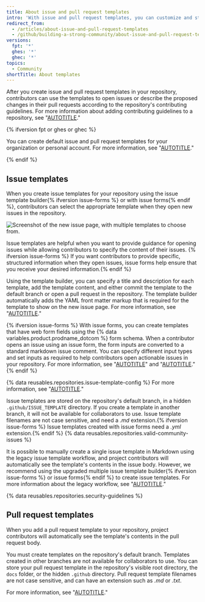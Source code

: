 ```yaml
---
title: About issue and pull request templates
intro: 'With issue and pull request templates, you can customize and standardize the information you''d like contributors to include when they open issues and pull requests in your repository.'
redirect_from:
  - /articles/about-issue-and-pull-request-templates
  - /github/building-a-strong-community/about-issue-and-pull-request-templates
versions:
  fpt: '*'
  ghes: '*'
  ghec: '*'
topics:
  - Community
shortTitle: About templates
---
```


After you create issue and pull request templates in your repository, contributors can use the templates to open issues or describe the proposed changes in their pull requests according to the repository's contributing guidelines. For more information about adding contributing guidelines to a repository, see "[AUTOTITLE](/communities/setting-up-your-project-for-healthy-contributions/setting-guidelines-for-repository-contributors)."

{% ifversion fpt or ghes or ghec %}

You can create default issue and pull request templates for your organization or personal account. For more information, see "[AUTOTITLE](/communities/setting-up-your-project-for-healthy-contributions/creating-a-default-community-health-file)."

{% endif %}

## Issue templates

When you create issue templates for your repository using the issue template builder{% ifversion issue-forms %} or with issue forms{% endif %}, contributors can select the appropriate template when they open new issues in the repository.

![Screenshot of the new issue page, with multiple templates to choose from.](/assets/images/help/issues/new-issue-page-with-multiple-templates.png)

Issue templates are helpful when you want to provide guidance for opening issues while allowing contributors to specify the content of their issues. {% ifversion issue-forms %} If you want contributors to provide specific, structured information when they open issues, issue forms help ensure that you receive your desired information.{% endif %}

Using the template builder, you can specify a title and description for each template, add the template content, and either commit the template to the default branch or open a pull request in the repository. The template builder automatically adds the YAML front matter markup that is required for the template to show on the new issue page. For more information, see "[AUTOTITLE](/communities/using-templates-to-encourage-useful-issues-and-pull-requests/configuring-issue-templates-for-your-repository)."

{% ifversion issue-forms %}
With issue forms, you can create templates that have web form fields using the {% data variables.product.prodname_dotcom %} form schema. When a contributor opens an issue using an issue form, the form inputs are converted to a standard markdown issue comment. You can specify different input types and set inputs as required to help contributors open actionable issues in your repository. For more information, see "[AUTOTITLE](/communities/using-templates-to-encourage-useful-issues-and-pull-requests/configuring-issue-templates-for-your-repository#creating-issue-forms)" and "[AUTOTITLE](/communities/using-templates-to-encourage-useful-issues-and-pull-requests/syntax-for-issue-forms)."
{% endif %}

{% data reusables.repositories.issue-template-config %} For more information, see "[AUTOTITLE](/communities/using-templates-to-encourage-useful-issues-and-pull-requests/configuring-issue-templates-for-your-repository#configuring-the-template-chooser)."

Issue templates are stored on the repository's default branch, in a hidden `.github/ISSUE_TEMPLATE` directory. If you create a template in another branch, it will not be available for collaborators to use. Issue template filenames are not case sensitive, and need a _.md_ extension.{% ifversion issue-forms %} Issue templates created with issue forms need a _.yml_ extension.{% endif %} {% data reusables.repositories.valid-community-issues %}

It is possible to manually create a single issue template in Markdown using the legacy issue template workflow, and project contributors will automatically see the template's contents in the issue body. However, we recommend using the upgraded multiple issue template builder{% ifversion issue-forms %} or issue forms{% endif %} to create issue templates. For more information about the legacy workflow, see "[AUTOTITLE](/communities/using-templates-to-encourage-useful-issues-and-pull-requests/manually-creating-a-single-issue-template-for-your-repository)."

{% data reusables.repositories.security-guidelines %}

## Pull request templates

When you add a pull request template to your repository, project contributors will automatically see the template's contents in the pull request body.

You must create templates on the repository's default branch. Templates created in other branches are not available for collaborators to use. You can store your pull request template in the repository's visible root directory, the `docs` folder, or the hidden `.github` directory. Pull request template filenames are not case sensitive, and can have an extension such as _.md_ or _.txt_.

For more information, see "[AUTOTITLE](/communities/using-templates-to-encourage-useful-issues-and-pull-requests/creating-a-pull-request-template-for-your-repository)."
